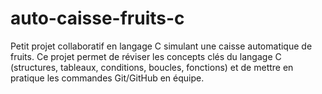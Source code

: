 # auto-caisse-fruits-c
Petit projet collaboratif en langage C simulant une caisse automatique de fruits. Ce projet permet de réviser les concepts clés du langage C (structures, tableaux, conditions, boucles, fonctions) et de mettre en pratique les commandes Git/GitHub en équipe.
